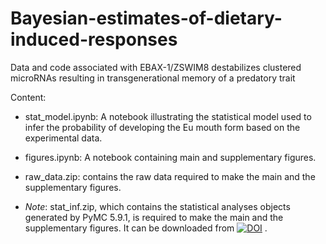 # Bayesian-estimates-of-dietary-induced-responses
Data and code associated with EBAX-1/ZSWIM8 destabilizes clustered microRNAs resulting in transgenerational memory of a predatory trait

Content:

* stat_model.ipynb: A notebook illustrating the statistical model used to infer the probability of developing the Eu mouth form based on the experimental data.

* figures.ipynb: A notebook containing main and supplementary figures.

* raw_data.zip: contains the raw data required to make the main and the supplementary figures.

* _Note_: stat_inf.zip, which contains the statistical analyses objects generated by PyMC 5.9.1, is required to make the main and the supplementary figures. It can be downloaded from [![DOI](https://zenodo.org/badge/DOI/10.5281/zenodo.13768127.svg)](https://doi.org/10.5281/zenodo.13768127) .
